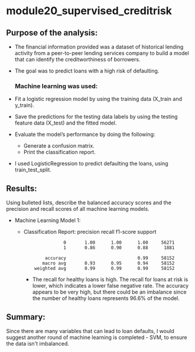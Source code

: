 # module20_supervised_creditrisk

## Purpose of the analysis: 
* The financial information provided was a dataset of historical lending activity from a peer-to-peer lending services company to build a model that can identify the creditworthiness of borrowers.
* The goal was to predict loans with a high risk of defaulting.

  ### Machine learning was used:
* Fit a logistic regression model by using the training data (X_train and y_train).

* Save the predictions for the testing data labels by using the testing feature data (X_test) and the fitted model.

* Evaluate the model’s performance by doing the following:
  * Generate a confusion matrix.
  * Print the classification report.
* I used LogisticRegression to predict defaulting the loans, using train_test_split.

## Results:

Using bulleted lists, describe the balanced accuracy scores and the precision and recall scores of all machine learning models.

* Machine Learning Model 1:
  * Classification Report:
                            precision    recall  f1-score   support
            
                       0       1.00      1.00      1.00     56271
                       1       0.86      0.90      0.88      1881
            
                accuracy                           0.99     58152
               macro avg       0.93      0.95      0.94     58152
            weighted avg       0.99      0.99      0.99     58152

       
     * The recall for healthy loans is high. The recall for loans at risk is lower, which indicates a lower false negative rate. The accuracy appears to be very high, but there could be an imbalance since the number of healthy loans represents 96.6% of the model.
## Summary:

Since there are many variables that can lead to loan defaults, I would suggest another round of machine learning is completed - SVM, to ensure the data isn't imbalanced.
